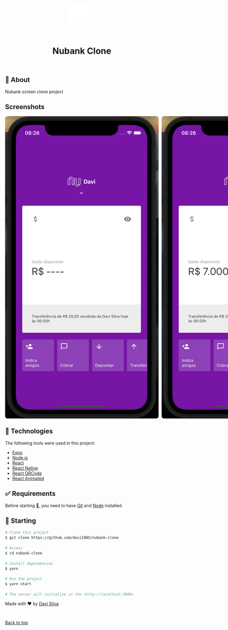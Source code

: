 <div align="center" id="top">
  <img src="./src/assets/Nubank_Logo@2x.png" alt="Nubank Clone" />

&#xa0;

</div>

<h1 align="center">Nubank Clone</h1>

<br>

## :dart: About

Nubank screen clone project

## Screenshots

<div style="display: flex; gap: 10px;">

  <img src="./screenshots/screen-01.png" alt="Nubank Clone" style="width: 200; border-radius: 8px;"/>

  <img src="./screenshots/screen-02.png" alt="Nubank Clone" style="width: 200;border-radius: 8px;"/>

  <img src="./screenshots/screen-03.png" alt="Nubank Clone" style="width: 200;border-radius: 8px;"/>

</div>

## :rocket: Technologies

The following tools were used in this project:

- [Expo](https://expo.io/)
- [Node.js](https://nodejs.org/en/)
- [React](https://pt-br.reactjs.org/)
- [React Native](https://reactnative.dev/)
- [React QRCode](https://github.com/awesomejerry/react-native-qrcode-svg)
- [React Animated](https://reactnative.dev/docs/animated)

## :white_check_mark: Requirements

Before starting :checkered_flag:, you need to have [Git](https://git-scm.com) and [Node](https://nodejs.org/en/) installed.

## :checkered_flag: Starting

```bash
# Clone this project
$ git clone https://github.com/davi1985/nubank-clone

# Access
$ cd nubank-clone

# Install dependencies
$ yarn

# Run the project
$ yarn start

# The server will initialize in the <http://localhost:3000>
```

Made with :heart: by <a href="https://github.com/davi1985" target="_blank">Davi Silva</a>

&#xa0;

<a href="#top">Back to top</a>
